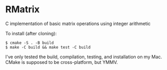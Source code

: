 # RMatrix

C implementation of basic matrix operations using integer arithmetic

To install (after cloning):
```
$ cmake -S . -B build
$ make -C build && make test -C build
```

I've only tested the build, compilation, testing, and installation on my Mac. CMake is supposed to be cross-platform, but YMMV.